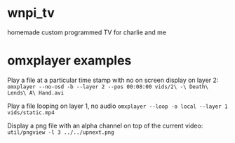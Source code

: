 # wnpi_tv
homemade custom programmed TV for charlie and me


# omxplayer examples

Play a file at a particular time stamp with no on screen display on layer 2:
`omxplayer --no-osd -b --layer 2 --pos 00:08:00 vids/2\ -\ Death\ Lends\ A\ Hand.avi`

Play a file looping on layer 1, no audio
`omxplayer --loop -o local --layer 1 vids/static.mp4`

Display a png file with an alpha channel on top of the current video:
`util/pngview -l 3 ../../upnext.png`
